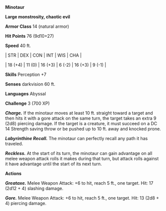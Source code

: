 **Minotaur**

**Large monstrosity, chaotic evil**

**Armor Class** 14 (natural armor)

**Hit Points** 76 (9d10+27)

**Speed** 40 ft.

|   STR   |   DEX   |   CON   |   INT   |   WIS   |   CHA   |
  
| 18 (+4) | 11 (0) | 16 (+3) | 6 (-2) | 16 (+3) | 9 (-1) |

**Skills** Perception +7

**Senses** darkvision 60 ft.

**Languages** Abyssal

**Challenge** 3 (700 XP)

***Charge.*** If the minotaur moves at least 10 ft. straight toward a target and then hits it with a gore attack on the same turn, the target takes an extra 9 (2d8) piercing damage. If the target is a creature, it must succeed on a DC 14 Strength saving throw or be pushed up to 10 ft. away and knocked prone.

***Labyrinthine Recall.*** The minotaur can perfectly recall any path it has traveled.

***Reckless.*** At the start of its turn, the minotaur can gain advantage on all melee weapon attack rolls it makes during that turn, but attack rolls against it have advantage until the start of its next turn.

**Actions**

***Greataxe.*** Melee Weapon Attack: +6 to hit, reach 5 ft., one target. Hit: 17 (2d12 + 4) slashing damage.

***Gore.*** Melee Weapon Attack: +6 to hit, reach 5 ft., one target. Hit: 13 (2d8 + 4) piercing damage.

